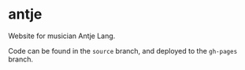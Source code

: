 antje
=====

Website for musician Antje Lang.

Code can be found in the `source` branch, and deployed to the `gh-pages` branch.

